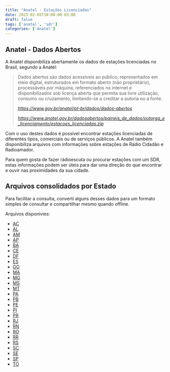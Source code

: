 ```yaml
---
title: "Anatel - Estações Licenciadas"
date: 2023-02-05T10:00:00-03:00
draft: false
tags: ['anatel', 'sdr']
categories: ['Anatel']
---
```


## Anatel - Dados Abertos
A Anatel disponibiliza abertamente os dados de estações licenciadas no Brasil, segundo a Anatel:

> Dados abertos são dados acessíveis ao público, representados em meio digital, estruturados em formato aberto (não proprietário), processáveis por máquina, referenciados na internet e disponibilizados sob licença aberta que permita sua livre utilização, consumo ou cruzamento, limitando-se a creditar a autoria ou a fonte.
>
> <cite>https://www.gov.br/anatel/pt-br/dados/dados-abertos</cite>
>
> <cite>https://www.anatel.gov.br/dadosabertos/paineis_de_dados/outorga_e_licenciamento/estacoes_licenciadas.zip</cite>

Com o uso destes dados é possível encontrar estações licenciadas de diferentes tipos, comerciais ou de serviços públicos.
A Anatel também disponibiliza arquivos com informações sobre estações de Rádio Cidadão e Radioamador.

Para quem gosta de fazer rádioescuta ou procurar estações com um SDR, estas informações podem ser úteis para dar uma direção do que encontrar e ouvir nas proximidades da sua cidade.

## Arquivos consolidados por Estado

Para facilitar a consulta, converti alguns desses dados para um formato simples de consultar e compartilhar mesmo quando offline.

Arquivos disponívies:

- [AC](./AC-estacoes-licenciadas.html)
- [AL](./AL-estacoes-licenciadas.html)
- [AM](./AM-estacoes-licenciadas.html)
- [AP](./AP-estacoes-licenciadas.html)
- [BA](./BA-estacoes-licenciadas.html)
- [CE](./CE-estacoes-licenciadas.html)
- [DF](./DF-estacoes-licenciadas.html)
- [ES](./ES-estacoes-licenciadas.html)
- [GO](./GO-estacoes-licenciadas.html)
- [MA](./MA-estacoes-licenciadas.html)
- [MG](./MG-estacoes-licenciadas.html)
- [MS](./MS-estacoes-licenciadas.html)
- [MT](./MT-estacoes-licenciadas.html)
- [PA](./PA-estacoes-licenciadas.html)
- [PB](./PB-estacoes-licenciadas.html)
- [PE](./PE-estacoes-licenciadas.html)
- [PI](./PI-estacoes-licenciadas.html)
- [PR](./PR-estacoes-licenciadas.html)
- [RJ](./RJ-estacoes-licenciadas.html)
- [RN](./RN-estacoes-licenciadas.html)
- [RO](./RO-estacoes-licenciadas.html)
- [RR](./RR-estacoes-licenciadas.html)
- [RS](./RS-estacoes-licenciadas.html)
- [SC](./SC-estacoes-licenciadas.html)
- [SE](./SE-estacoes-licenciadas.html)
- [SP](./SP-estacoes-licenciadas.html)
- [TO](./TO-estacoes-licenciadas.html)


